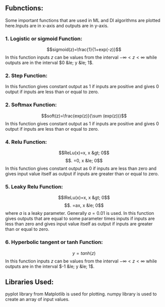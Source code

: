 ## Fubnctions:
Some important functions that are used in ML and Dl algorithms are plotted here.Inputs are in x-axis and outputs are in y-axis.
### 1. Logistic or sigmoid Function:
$$sigmoid(z)=\frac{1}{1+exp(-z)}$$
In this function inputs $z$ can be values from the interval $-\infty < z < \infty$ while outputs are in the interval $0 &le; y &le; 1$.
### 2. Step Function:
In this function gives constant output as $1$ if inputs are positive and gives $0$ output if inputs are less than or equal to zero.
### 2. Softmax Function:
$$soft(z)=\frac{exp(z)}{\sum (exp(z))}$$
In this function gives constant output as $1$ if inputs are positive and gives $0$ output if inputs are less than or equal to zero.

### 4. Relu Function:
$$ReLu(x)=x,  x &gt; 0$$
    $$.           =0,  x &le; 0$$
In this function gives constant output as $0$ if inputs are less than zero and gives input value  itself as output if inputs are greater than or equal to zero.
### 5. Leaky Relu Function:
$$lReLu(x)=x,  x &gt; 0$$
    $$.           =ax,  x &le; 0$$
where $a$ is a leaky parameter. Generally $a=0.01$ is used.
In this function gives outputs that are equal to some parameter times inputs if inputs are less than zero and gives input value  itself as output if inputs are greater than or equal to zero.
### 6. Hyperbolic tangent or tanh Function:
$$y=tanh(z)$$
In this function inputs $z$ can be values from the interval $-\infty < z < \infty$ while outputs are in the interval $-1 &le; y &le; 1$.

## Libraries Used:
pyplot library from Matplotlib is used for plotting.
numpy library is used to create an array of input values.
